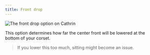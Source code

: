 ```yaml
---
title: Front drop
---
```

![The front drop option on Cathrin](./frontdrop.svg)

This option determines how far the center front will be lowered at the bottom of your corset.

> If you lower this too much, sitting might become an issue.
